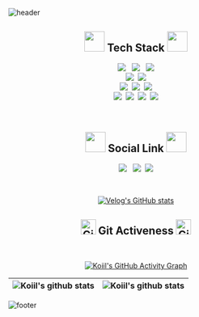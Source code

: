 ![header](https://capsule-render.vercel.app/api?&type=waving&color=gradient&text=Koiil&height=300&animation=twinkling)

<h2 align="center"> <img src="https://media.giphy.com/media/iY8CRBdQXODJSCERIr/giphy.gif" width="40px"> Tech Stack <img src="https://media.giphy.com/media/iY8CRBdQXODJSCERIr/giphy.gif" width="40px"></h2>
<p align="center">
<img src="https://img.shields.io/badge/Django-092E20?style=flat-square&logo=Django&logoColor=white"/></a> &nbsp;
<img src="https://img.shields.io/badge/Flask-000000?style=flat-square&logo=Flask&logoColor=white"/></a> &nbsp;
<img src="https://img.shields.io/badge/SpringBoot-6DB33F?style=flat-square&logo=SpringBoot&logoColor=white"/></a>
<br>
<img src="https://img.shields.io/badge/Vue.js-4FC08D?style=flat-square&logo=Vue.js&logoColor=white"/></a>&nbsp;
<img src="https://img.shields.io/badge/React-61DAFB?style=flat-square&logo=React&logoColor=white"/></a>
<br>
<img src="https://img.shields.io/badge/Oracle-F80000?style=flat-square&logo=Oracle&logoColor=white"/></a>&nbsp;
<img src="https://img.shields.io/badge/MySQL-4479A1?style=flat-square&logo=MySQL&logoColor=white"/></a>&nbsp;
<img src="https://img.shields.io/badge/PostgreSQL-4169E1?style=flat-square&logo=PostgreSQL&logoColor=white"/></a>
<br>
<img src="https://img.shields.io/badge/Slack-4A154B?style=flat-square&logo=Slack&logoColor=white"/></a>&nbsp;
<img src="https://img.shields.io/badge/Notion-000000?style=flat-square&logo=Notion&logoColor=white"/></a>&nbsp;
<img src="https://img.shields.io/badge/Jira-0052CC?style=flat-square&logo=Jira&logoColor=white"/></a>&nbsp;
<img src="https://img.shields.io/badge/Confluence-172B4D?style=flat-square&logo=Confluence&logoColor=white"/></a>

</p>
<br>




<h2 align="center"> <img src='https://raw.githubusercontent.com/ShahriarShafin/ShahriarShafin/main/Assets/handshake.gif' width="40px"> Social Link <img src='https://raw.githubusercontent.com/ShahriarShafin/ShahriarShafin/main/Assets/handshake.gif' width="40px"></h2>
<div align="center">
  
<a href="https://velog.io/@_koiil"><img src="https://img.shields.io/badge/Tech%20Blog-11B48A?style=flat-square&logo=Vimeo&logoColor=white&link=https://velog.io/@_koiil"/></a>
&nbsp;
 <a href="mailto:rachel3486@gmail.com"><img src="https://img.shields.io/badge/Gmail-d14836?style=flat-square&logo=Gmail&logoColor=white&link=mailto:rachel3486@gmail.com"/></a>&nbsp;
  <a href="https://www.notion.so/44463a536bec4dc5b8ef685060c4a689"><img src="https://img.shields.io/badge/notion-000000?style=flat-square&logo=notion&logoColor=white&link=https://www.notion.so/44463a536bec4dc5b8ef685060c4a689"/></a>
  
<br>

[![Velog's GitHub stats](https://velog-readme-stats.vercel.app/api?name=_koiil)](https://velog.io/@_koiil/Java-Collection)
  


<h2 align="center"> <img src="https://media.giphy.com/media/W5eoZHPpUx9sapR0eu/giphy.gif" width="30px" alt="Git"/> Git Activeness <img src="https://media.giphy.com/media/W5eoZHPpUx9sapR0eu/giphy.gif" width="30px" alt="Git"/></h2>
<br>
  

[![Koiil's GitHub Activity Graph](https://activity-graph.herokuapp.com/graph?username=rachel5004&theme=react-dark)](https://github.com/rachel5004)
  
</div>  
<div align="center">  
  
| ![Koiil's github stats](https://github-readme-stats.vercel.app/api?username=rachel5004&show_icons=true&theme=dracula) | ![Koiil's github stats](https://github-readme-stats.vercel.app/api/top-langs/?username=rachel5004&layout=compact&theme=dracula) |
| --- | --- |
</div>


<!--
[![solved.ac tier](http://mazassumnida.wtf/api/generate_badge?boj=Daang)](https://solved.ac/Daang)


[![Hits](https://hits.seeyoufarm.com/api/count/incr/badge.svg?url=https%3A%2F%2Fgithub.com%2Frache5004&count_bg=%2379C83D&title_bg=%23555555&icon=&icon_color=%23E7E7E7&title=hits&edge_flat=false)](https://hits.seeyoufarm.com)

-->
![footer](https://capsule-render.vercel.app/api?&type=waving&color=gradient&section=footer&height=250&reversal=true)

<!--
**rachel5004/rachel5004** is a ✨ _special_ ✨ repository because its `README.md` (this file) appears on your GitHub profile.

Here are some ideas to get you started:

- 🔭 I’m currently working on ...




- 🌱 I’m currently learning ...
- 👯 I’m looking to collaborate on ...
- 🤔 I’m looking for help with ...
- 💬 Ask me about ...
- 📫 How to reach me: ...
- 😄 Pronouns: ...
- ⚡ Fun fact: ...
-->
